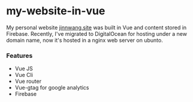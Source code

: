 # my-website-in-vue

My personal website [jinnwang.site](http://jinnwang.site/) was built in Vue and content stored in Firebase. Recently, I've migrated to DigitalOcean for hosting under a new domain name, now it's hosted in a nginx web server on ubunto.

### Features
- Vue JS
- Vue Cli
- Vue router
- Vue-gtag for google analytics
- Firebase
